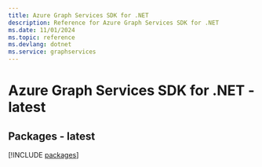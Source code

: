 ```yaml
---
title: Azure Graph Services SDK for .NET
description: Reference for Azure Graph Services SDK for .NET
ms.date: 11/01/2024
ms.topic: reference
ms.devlang: dotnet
ms.service: graphservices
---
```

# Azure Graph Services SDK for .NET - latest
## Packages - latest
[!INCLUDE [packages](graph-services-index.md)]